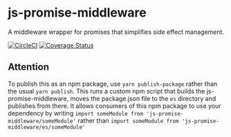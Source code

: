 # js-promise-middleware
A middleware wrapper for promises that simplifies side effect management.

[![CircleCI](https://circleci.com/gh/Ricardo-Marques/js-promise-middleware.svg?style=shield&circle-token=517dfd482b2e7d6825bfba3b417e70569eccce18)](https://circleci.com/gh/ricardo-marques/js-promise-middleware) [![Coverage Status](https://coveralls.io/repos/github/Ricardo-Marques/js-promise-middleware/badge.svg?branch=master)](https://coveralls.io/github/Ricardo-Marques/js-promise-middleware?branch=master)

## Attention

To publish this as an npm package, use `yarn publish-package` rather than the usual `yarn publish`.
This runs a custom npm script that builds the js-promise-middleware, moves the package.json file to the `es` directory and publishes from there.
It allows consumers of this npm package to use your dependency by writing
`import someModule from 'js-promise-middleware/someModule'`
rather than
`import someModule from 'js-promise-middleware/es/someModule'`
